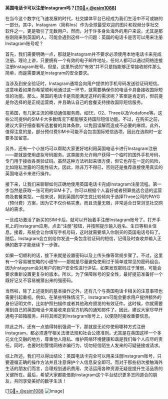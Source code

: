 **英国电话卡可以注册Instagram吗？[[TG💪+ @esim1088](https://t.me/s/esim1088)]**

在当今这个数字化飞速发展的时代，社交媒体平台已经成为我们生活中不可或缺的一部分。其中，Instagram（简称Ins）作为全球最受欢迎的图片和视频分享社交软件之一，更是吸引了无数用户。然而，对于许多身处海外的用户来说，尤其是那些刚刚来到英国的人，可能会遇到这样一个问题：英国的电话卡是否可以用来注册Instagram账号呢？

首先，我们需要明确一点，那就是Instagram并不要求必须使用本地电话卡来完成注册。理论上讲，只要拥有一个有效的电子邮件地址，任何人都可以通过网络连接注册Instagram账号。但是，这里所说的“有效”并不只是指能够正常接收邮件那么简单，而是需要满足Instagram的安全要求。

当涉及到安全验证时，Instagram通常会向用户提供的手机号码发送验证码短信。这意味着如果你希望顺利地通过这一环节，就需要确保你的电话卡具备接收国际短信的功能。那么，英国的电话卡是否能满足这样的需求呢？答案是肯定的，但前提是你选择的是正规运营商，并且确认自己的套餐支持接收国际短信服务。

在英国，有几家主流的移动通信服务商，如EE、O2、Three以及Vodafone等。这些公司提供的SIM卡大多数情况下都能够支持国际短信功能。不过，在购买之前，建议大家仔细查看所选套餐的具体条款，以免因误解而造成不必要的麻烦。此外，值得注意的是，部分预付费SIM卡可能不会包含国际短信选项，因此在选购时一定要多加留意。

另外，还有一个小技巧可以帮助大家更好地利用英国电话卡进行Instagram注册——那就是使用虚拟号码服务。这类服务允许用户获得一个临时的国外手机号码，专门用于接收各类验证码。虽然这种方法听起来很方便，但它也存在一定的风险，比如隐私泄露的可能性较大。因此，除非万不得已，否则还是推荐直接使用真实的英国电话卡来进行操作。

接下来，让我们来聊聊如何正确地使用英国电话卡完成Instagram注册流程。第一步当然是获取一张可用的SIM卡了。你可以根据个人喜好或者预算挑选合适的运营商及套餐类型。一般来说，刚到英国的学生党比较倾向于选择Three公司的PAYG（预付费）方案，因为它不仅价格实惠，而且流量无限，非常适合日常浏览社交网站的需求。

一旦成功激活了新买的SIM卡后，就可以开始着手注册Instagram账号了。打开手机上的Instagram应用，点击“注册”按钮，并按照提示输入姓名、生日等相关信息。接着，系统会让你填写手机号码，这时就需要填入你刚买的英国电话号码了。随后，Instagram会立刻给你发送一条包含验证码的短信，记得及时查收并输入正确的数字才能继续下一步骤。

如果一切顺利的话，接下来就是设置密码以及上传头像等常规步骤了。不过，这里有一个容易被忽略的小细节——那就是尽量避免使用过于简单或常见的密码组合。因为Instagram会对用户的账户安全性进行评估，如果发现密码过于薄弱，可能会要求重新设置更复杂的版本。所以，为了保障账号的安全性，最好提前准备好一个既好记又不容易被猜出来的强密码。

当然啦，除了上述提到的基本操作之外，还有几个与英国电话卡相关的注意事项也需要引起重视。例如，在某些特殊情况下，Instagram可能会要求用户提供额外的身份证明文件，比如护照扫描件或者其他政府颁发的有效证件。这时候，你就需要用到自己的英国电话卡来接收来自官方机构的通知邮件了。因此，建议大家尽早开通电子邮箱服务，并将其绑定到Instagram账号上，以便随时接收重要信息。

除此之外，还有一点值得特别强调一下，那就是无论你使用哪种方式注册Instagram，都必须遵守相关法律法规和社会公德准则。尤其是在英国这样一个多元文化交融的地方，尊重他人隐私、维护网络环境健康和谐是我们每个人应尽的责任。同时，也要时刻警惕网络诈骗行为，切勿轻信陌生人发来的可疑链接或请求。

综上所述，我们可以得出结论：英国电话卡完全可以用来注册Instagram账号，只要遵循正确的操作方法并且注意保护个人信息安全即可。而对于那些初次接触海外生活的朋友们而言，合理规划通讯费用、灵活运用各种资源无疑是提升生活品质的关键所在。最后，希望大家都能借助Instagram这个平台结识更多志同道合的朋友，共同享受美好的数字生活！ 

[[TG💪+ @esim1088](https://t.me/s/esim1088) ![Image](https://i.postimg.cc/4NQfJmqS/Snipaste-2025-05-13-00-14-12.png)]